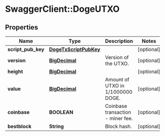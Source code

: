 # SwaggerClient::DogeUTXO

## Properties
Name | Type | Description | Notes
------------ | ------------- | ------------- | -------------
**script_pub_key** | [**DogeTxScriptPubKey**](DogeTxScriptPubKey.md) |  | [optional] 
**version** | [**BigDecimal**](BigDecimal.md) | Version of the UTXO. | [optional] 
**height** | [**BigDecimal**](BigDecimal.md) |  | [optional] 
**value** | [**BigDecimal**](BigDecimal.md) | Amount of UTXO in 1/1000000 DOGE. | [optional] 
**coinbase** | **BOOLEAN** | Coinbase transaction - miner fee. | [optional] 
**bestblock** | **String** | Block hash. | [optional] 

